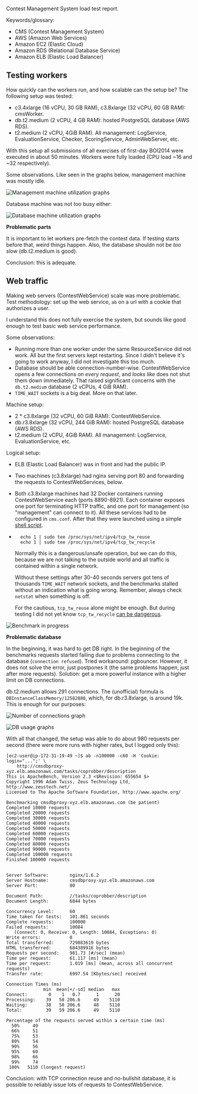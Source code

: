 Contest Management System load test report.

Keywords/glossary:

* CMS (Contest Management System)
* AWS (Amazon Web Services)
* Amazon EC2 (Elastic Cloud)
* Amazon RDS (Relational Database Service)
* Amazon ELB (Elastic Load Balancer)

Testing workers
---------------

How quickly can the workers run, and how scalable can the setup be? The
following setup was tested:

* c3.4xlarge (16 vCPU, 30 GB RAM), c3.8xlarge (32 vCPU, 60 GB RAM): cmsWorker.
* db.t2.medium (2 vCPU, 4 GB RAM): hosted PostgreSQL database (AWS RDS).
* t2.medium (2 vCPU, 4GiB RAM). All management: LogService,
  EvaluationService, Checker, ScoringService, AdminWebServer, etc.

With this setup all submissions of all exercises of first-day BOI2014 were
executed in about 50 minutes. Workers were fully loaded (CPU load ~16 and ~32
respectively).

Some observations. Like seen in the graphs below, management machine was mostly idle.

![Management machine utilization graphs](https://cloud.githubusercontent.com/assets/107720/4853139/342328fc-6083-11e4-8eaa-73b79995c424.png)

Database machine was not too busy either:

![Database machine utilization graphs](https://cloud.githubusercontent.com/assets/107720/4853135/3416cfbc-6083-11e4-8787-1c50850d4118.png)

**Problematic parts**

It is important to let workers pre-fetch the contest data. If testing starts
before that, weird things happen. Also, the database shouldn not be *too slow*
(db.t2.medium is good).

Conclusion: this is adequate.

Web traffic
-----------

Making web servers (ContestWebService) scale was more problematic. Test
methodology: set up the web service, ``ab`` on a url with a cookie that
authorizes a user.

I understand this does not fully exercise the system, but sounds like good
enough to test basic web service performance.

Some observations:

* Running more than one worker under the same ResourceService did not work.
  All but the first servers kept restarting. Since I didn't believe it's going
  to work anyway, I did not investigate this too much.
* Database should be able connection-number-wise. ContestWebService opens a few
  connections *on every request*, and *looks like* does not shut them down
  immediately. That raised significant concerns with the ``db.t2.medium`` database
  (2 vCPUs, 4 GiB RAM).
* ``TIME_WAIT`` sockets is a big deal. More on that later.

Machine setup:

* 2 * c3.8xlarge (32 vCPU, 60 GiB RAM): ContestWebService.
* db.r3.8xlarge (32 vCPU, 244 GiB RAM): hosted PostgreSQL database (AWS RDS).
* t2.medium (2 vCPU, 4GiB RAM). All management: LogService, EvaluationService, etc.

Logical setup:

* ELB (Elastic Load Balancer) was in front and had the public IP.
* Two machines (c3.8xlarge) had nginx serving port 80 and forwarding the
  requests to ContestWebServices, below.
* Both c3.8xlarge machines had 32 Docker containers running ContestWebService
  each (ports 8890-8921). Each container exposes one port for terminating HTTP
  traffic, and one port for management (so "management" can connect to it). All
  these services had to be configured in ``cms.conf``.  After that they were
  launched using a simple
  [shell script](https://github.com/Motiejus/cms_docker/blob/boi2014/dockers).
* ```
    echo 1 | sudo tee /proc/sys/net/ipv4/tcp_tw_reuse
    echo 1 | sudo tee /proc/sys/net/ipv4/tcp_tw_recycle
  ```
  Normally this is a dangerous/unsafe operation, but we can do this, because we
  are not talking to the outside world and all traffic is contained within a
  single network.

  Without these settings after 30-40 seconds servers got tens of thousands
  ``TIME_WAIT`` network sockets, and the benchmarks stalled without an
  indication what is going wrong. Remember, always check ``netstat`` when
  something is off.

  For the cautious, `tcp_tw_reuse` alone might be enough. But during testing I
  did not yet know `tcp_tw_recycle`
  [can be dangerous](http://kaivanov.blogspot.nl/2010/09/linux-tcp-tuning.html).

![Benchmark in progress](https://cloud.githubusercontent.com/assets/107720/4853138/3420d110-6083-11e4-8f45-370c86b53e8e.png)

**Problematic database**

In the beginning, it was hard to get DB right. In the beginning of the
benchmarks requests started failing due to problems connecting to the database
(``connection refused``). Tried workaround: pgbouncer. However, it does not
solve the error, just postpones it (the same problems happen, just after more
requests). Solution: get a more powerful instance with a higher limit on DB
connections.

db.t2.medium allows 291 connections. The (unofficial) formula is
`DBInstanceClassMemory/12582880`, which, for db.r3.8xlarge, is around 19k.
This is enough for our purposes:

![Number of connections graph](https://cloud.githubusercontent.com/assets/107720/4853137/341fc996-6083-11e4-8a72-1c7e2b1d55b7.png)

![DB usage graphs](https://cloud.githubusercontent.com/assets/107720/4853136/341d9aa4-6083-11e4-9f04-c14865be2afc.png)

With all that changed, the setup was able to do about 980 requests per second
(there were more runs with higher rates, but I logged only this):

```
[ec2-user@ip-172-31-19-49 ~]$ ab -n100000 -c60 -H 'Cookie: login="...";' \
    http://cmsdbproxy-xyz.elb.amazonaws.com/tasks/coprobber/description
This is ApacheBench, Version 2.3 <$Revision: 655654 $>
Copyright 1996 Adam Twiss, Zeus Technology Ltd, http://www.zeustech.net/
Licensed to The Apache Software Foundation, http://www.apache.org/

Benchmarking cmsdbproxy-xyz.elb.amazonaws.com (be patient)
Completed 10000 requests
Completed 20000 requests
Completed 30000 requests
Completed 40000 requests
Completed 50000 requests
Completed 60000 requests
Completed 70000 requests
Completed 80000 requests
Completed 90000 requests
Completed 100000 requests
Finished 100000 requests


Server Software:        nginx/1.6.2
Server Hostname:        cmsdbproxy-xyz.elb.amazonaws.com
Server Port:            80

Document Path:          //tasks/coprobber/description
Document Length:        6844 bytes

Concurrency Level:      60
Time taken for tests:   101.861 seconds
Complete requests:      100000
Failed requests:        10084
   (Connect: 0, Receive: 0, Length: 10084, Exceptions: 0)
Write errors:           0
Total transferred:      729883619 bytes
HTML transferred:       684389916 bytes
Requests per second:    981.73 [#/sec] (mean)
Time per request:       61.117 [ms] (mean)
Time per request:       1.019 [ms] (mean, across all concurrent requests)
Transfer rate:          6997.54 [Kbytes/sec] received

Connection Times (ms)
              min  mean[+/-sd] median   max
Connect:        0    1   0.7      1      20
Processing:    39   58 206.6     49    5110
Waiting:       38   58 206.6     48    5110
Total:         39   59 206.6     49    5110

Percentage of the requests served within a certain time (ms)
  50%     49
  66%     51
  75%     53
  80%     54
  90%     56
  95%     60
  98%     66
  99%     74
 100%   5110 (longest request)
```

Conclusion: with TCP connection reuse and no-bullshit database, it is possible
to reliably issue lots of requests to ContestWebService.
